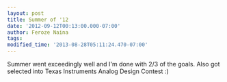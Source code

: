 ```yaml
---
layout: post
title: Summer of '12
date: '2012-09-12T00:13:00.000-07:00'
author: Feroze Naina
tags: 
modified_time: '2013-08-28T05:11:24.470-07:00'
---
```


Summer went exceedingly well and I'm done with 2/3 of the goals. Also got 
selected into Texas Instruments Analog Design Contest :) 